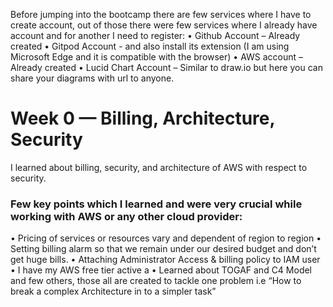 Before jumping into the bootcamp there are few services where I have to create account, out of those there were few services where I already have account and for another I need to register:
•	Github Account – Already created
•	Gitpod Account - and also install its extension (I am using Microsoft Edge and it is compatible with the browser)
•	AWS account – Already created
•	Lucid Chart Account – Similar to draw.io but here you can share your diagrams with url to anyone.
# Week 0 — Billing, Architecture, Security
I learned about billing, security, and architecture of AWS with respect to security.
### Few key points which I learned and were very crucial while working with AWS or any other cloud provider:
•	Pricing of services or resources vary and dependent of region to region
•	Setting billing alarm so that we remain under our desired budget and don’t get huge bills.
•	Attaching Administrator Access & billing policy to IAM user
•	I have my AWS free tier active a
•	Learned about TOGAF and C4 Model and few others, those all are created to tackle one problem i.e “How to break a complex Architecture in to a simpler task”
